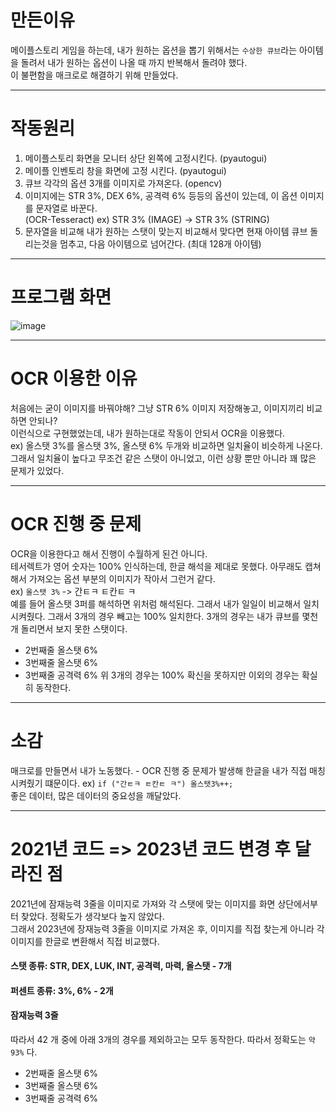 # 만든이유
메이플스토리 게임을 하는데, 내가 원하는 옵션을 뽑기 위해서는 `수상한 큐브`라는 아이템을 돌려서 내가 원하는 옵션이 나올 때 까지 반복해서 돌려야 했다. <br>
이 불편함을 매크로로 해결하기 위해 만들었다.

---
# 작동원리
1. 메이플스토리 화면을 모니터 상단 왼쪽에 고정시킨다. (pyautogui)
2. 메이플 인벤토리 창을 화면에 고정 시킨다. (pyautogui)
3. 큐브 각각의 옵션 3개를 이미지로 가져온다. (opencv)
4. 이미지에는 STR 3%, DEX 6%, 공격력 6% 등등의 옵션이 있는데, 이 옵션 이미지를 문자열로 바꾼다. <br> (OCR-Tesseract)
   ex) STR 3% (IMAGE) -> STR 3% (STRING)
5. 문자열을 비교해 내가 원하는 스탯이 맞는지 비교해서 맞다면 현재 아이템 큐브 돌리는것을 멈추고, 다음 아이템으로 넘어간다. (최대 128개 아이템)

---
# 프로그램 화면
![image](https://github.com/minseojo/maple-macro/assets/64322765/a2148885-52c5-4a7c-9f11-7c8d95063967)

---
# OCR 이용한 이유 
처음에는 굳이 이미지를 바꿔야해? 그냥 STR 6% 이미지 저장해놓고, 이미지끼리 비교하면 안되나? <br>
이런식으로 구현했었는데, 내가 원하는대로 작동이 안되서 OCR을 이용했다. <br>
ex) 올스탯 3%를 올스탯 3%, 올스탯 6% 두개와 비교하면 일치율이 비슷하게 나온다. <br> 
그래서 일치율이 높다고 무조건 같은 스탯이 아니었고, 이런 상황 뿐만 아니라 꽤 많은 문제가 있었다. <br>

---
# OCR 진행 중 문제
OCR을 이용한다고 해서 진행이 수월하게 된건 아니다. <br>
테서렉트가 영어 숫자는 100% 인식하는데, 한글 해석을 제대로 못했다. 아무래도 캡쳐해서 가져오는 옵션 부분의 이미지가 작아서 그런거 같다. <br>
ex) `올스탯 3%` -> 간ㅌㅋ ㅌ칸ㅌ ㅋ <br>
예를 들어 올스탯 3퍼를 해석하면 위처럼 해석된다. 그래서 내가 일일이 비교해서 일치 시켜줬다. 그래서 3개의 경우 빼고는 100% 일치한다. 3개의 경우는 내가 큐브를 몇천개 돌리면서 보지 못한 스탯이다.
- 2번째줄 올스탯 6%
- 3번째줄 올스탯 6%
- 3번째줄 공격력 6%
위 3개의 경우는 100% 확신을 못하지만 이외의 경우는 확실히 동작한다. <br>

---
# 소감
매크로를 만들면서 내가 노동했다. - OCR 진행 중 문제가 발생해 한글을 내가 직접 매칭 시켜줬기 떄문이다. ex) `if ("간ㅌㅋ ㅌ칸ㅌ ㅋ") 올스탯3%++;` <br>
좋은 데이터, 많은 데이터의 중요성을 깨달았다.

---
# 2021년 코드 => 2023년 코드 변경 후 달라진 점
2021년에 잠재능력 3줄을 이미지로 가져와 각 스탯에 맞는 이미지를 화면 상단에서부터 찾았다. 정확도가 생각보다 높지 않았다. <br>
그래서 2023년에 장재능력 3줄을 이미지로 가져온 후, 이미지를 직접 찾는게 아니라 각 이미지를 한글로 변환해서 직접 비교했다. <br>
#### 스탯 종류: STR, DEX, LUK, INT, 공격력, 마력, 올스탯 - 7개
#### 퍼센트 종류: 3%, 6% - 2개
#### 잠재능력 3줄 
따라서 42 개 중에 아래 3개의 경우를 제외하고는 모두 동작한다. 따라서 정확도는 `약 93%` 다. <br>
- 2번째줄 올스탯 6%
- 3번째줄 올스탯 6%
- 3번째줄 공격력 6%
